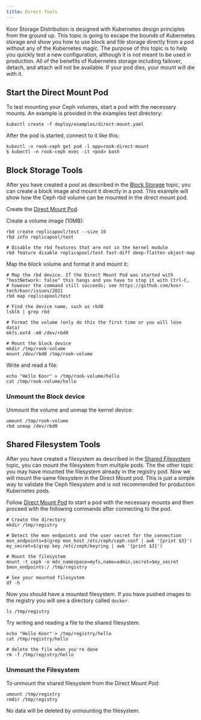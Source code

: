 ```yaml
---
title: Direct Tools
---
```


Koor Storage Distribution is designed with Kubernetes design principles from the ground up. This topic is going to escape the bounds of Kubernetes storage and show you how to
use block and file storage directly from a pod without any of the Kubernetes magic. The purpose of this topic is to help you quickly test a new configuration,
although it is not meant to be used in production. All of the benefits of Kubernetes storage including failover, detach, and attach will not be available.
If your pod dies, your mount will die with it.

## Start the Direct Mount Pod

To test mounting your Ceph volumes, start a pod with the necessary mounts. An example is provided in the examples test directory:

```console
kubectl create -f deploy/examples/direct-mount.yaml
```

After the pod is started, connect to it like this:

```console
kubectl -n rook-ceph get pod -l app=rook-direct-mount
$ kubectl -n rook-ceph exec -it <pod> bash
```

## Block Storage Tools

After you have created a pool as described in the [Block Storage](../Storage-Configuration/Block-Storage-RBD/block-storage.md) topic, you can create a block image and mount it directly in a pod.
This example will show how the Ceph rbd volume can be mounted in the direct mount pod.

Create the [Direct Mount Pod](direct-tools.md#Start-the-Direct-Mount-Pod).

Create a volume image (10MB):

```console
rbd create replicapool/test --size 10
rbd info replicapool/test

# Disable the rbd features that are not in the kernel module
rbd feature disable replicapool/test fast-diff deep-flatten object-map
```

Map the block volume and format it and mount it:

```console
# Map the rbd device. If the Direct Mount Pod was started with "hostNetwork: false" this hangs and you have to stop it with Ctrl-C,
# however the command still succeeds; see https://github.com/koor-tech/koor/issues/2021
rbd map replicapool/test

# Find the device name, such as rbd0
lsblk | grep rbd

# Format the volume (only do this the first time or you will lose data)
mkfs.ext4 -m0 /dev/rbd0

# Mount the block device
mkdir /tmp/rook-volume
mount /dev/rbd0 /tmp/rook-volume
```

Write and read a file:

```console
echo "Hello Koor" > /tmp/rook-volume/hello
cat /tmp/rook-volume/hello
```

### Unmount the Block device

Unmount the volume and unmap the kernel device:

```console
umount /tmp/rook-volume
rbd unmap /dev/rbd0
```

## Shared Filesystem Tools

After you have created a filesystem as described in the [Shared Filesystem](../Storage-Configuration/Shared-Filesystem-CephFS/filesystem-storage.md) topic, you can mount the filesystem from multiple pods.
The the other topic you may have mounted the filesystem already in the registry pod. Now we will mount the same filesystem in the Direct Mount pod.
This is just a simple way to validate the Ceph filesystem and is not recommended for production Kubernetes pods.

Follow [Direct Mount Pod](direct-tools.md#Start-the-Direct-Mount-Pod) to start a pod with the necessary mounts and then proceed with the following commands after connecting to the pod.

```console
# Create the directory
mkdir /tmp/registry

# Detect the mon endpoints and the user secret for the connection
mon_endpoints=$(grep mon_host /etc/ceph/ceph.conf | awk '{print $3}')
my_secret=$(grep key /etc/ceph/keyring | awk '{print $3}')

# Mount the filesystem
mount -t ceph -o mds_namespace=myfs,name=admin,secret=$my_secret $mon_endpoints:/ /tmp/registry

# See your mounted filesystem
df -h
```

Now you should have a mounted filesystem. If you have pushed images to the registry you will see a directory called `docker`.

```console
ls /tmp/registry
```

Try writing and reading a file to the shared filesystem.

```console
echo "Hello Koor" > /tmp/registry/hello
cat /tmp/registry/hello

# delete the file when you're done
rm -f /tmp/registry/hello
```

### Unmount the Filesystem

To unmount the shared filesystem from the Direct Mount Pod:

```console
umount /tmp/registry
rmdir /tmp/registry
```

No data will be deleted by unmounting the filesystem.
